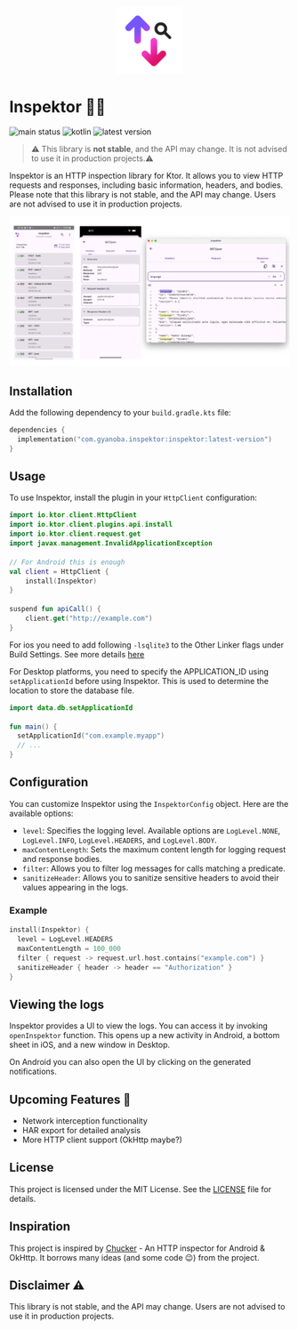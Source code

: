 <div align="center">
  <picture>
    <img width="120px" alt="Inspektor logo" src="https://raw.githubusercontent.com/Gyanoba/inspektor/dev/readme-images/inspektor.png">
  </picture>
</div>

# Inspektor 🕵️‍♂️

![main status](https://github.com/ShreyashKore/inspektor/actions/workflows/publish.yaml/badge.svg?branch=main)
![kotlin](https://img.shields.io/badge/Kotlin-2.0.20-8949FB.svg?style=flat&logo=kotlin)
![latest version](https://img.shields.io/maven-central/v/com.gyanoba.inspektor/inspektor?color=blue&label=Version)

> ⚠️ This library is **not stable**, and the API may change. It is not advised to use it in
> production projects.⚠️

Inspektor is an HTTP inspection library for Ktor. It allows you to view HTTP requests and responses,
including basic information, headers, and bodies. Please note that this library is not stable, and
the API may change. Users are not advised to use it in production projects.

![Screenshots](images/screenshots.png)

## Installation

Add the following dependency to your `build.gradle.kts` file:

```kotlin
dependencies {
  implementation("com.gyanoba.inspektor:inspektor:latest-version")
}
```

## Usage

To use Inspektor, install the plugin in your `HttpClient` configuration:

```kotlin
import io.ktor.client.HttpClient
import io.ktor.client.plugins.api.install
import io.ktor.client.request.get
import javax.management.InvalidApplicationException

// For Android this is enough
val client = HttpClient {
    install(Inspektor)
}

suspend fun apiCall() {
    client.get("http://example.com")
}
```

For ios you need to add following `-lsqlite3` to the Other Linker flags under Build Settings.
See more details [here](https://github.com/cashapp/sqldelight/issues/1442#issuecomment-523435492)

For Desktop platforms, you need to specify the APPLICATION_ID using `setApplicationId` before using
Inspektor.
This is used to determine the location to store the database file.

```kotlin
import data.db.setApplicationId

fun main() {
  setApplicationId("com.example.myapp")
  // ...
}
```

## Configuration

You can customize Inspektor using the `InspektorConfig` object. Here are the available options:

- `level`: Specifies the logging level. Available options
  are `LogLevel.NONE`, `LogLevel.INFO`, `LogLevel.HEADERS`, and `LogLevel.BODY`.
- `maxContentLength`: Sets the maximum content length for logging request and response bodies.
- `filter`: Allows you to filter log messages for calls matching a predicate.
- `sanitizeHeader`: Allows you to sanitize sensitive headers to avoid their values appearing in the
  logs.

### Example

```kotlin
install(Inspektor) {
  level = LogLevel.HEADERS
  maxContentLength = 100_000
  filter { request -> request.url.host.contains("example.com") }
  sanitizeHeader { header -> header == "Authorization" }
}
```

## Viewing the logs

Inspektor provides a UI to view the logs. You can access it by invoking `openInspektor` function.
This opens up a new activity in Android, a bottom sheet in iOS, and a new window in Desktop.

On Android you can also open the UI by clicking on the generated notifications.

## Upcoming Features 🚀

- Network interception functionality
- HAR export for detailed analysis
- More HTTP client support (OkHttp maybe?)

## License

This project is licensed under the MIT License. See the [LICENSE](LICENSE) file for details.

## Inspiration

This project is inspired by [Chucker](https://github.com/ChuckerTeam/chucker) - An HTTP inspector
for Android & OkHttp. It borrows many ideas (and some code 😉) from the project.

## Disclaimer ⚠️

This library is not stable, and the API may change. Users are not advised to use it in production
projects.
